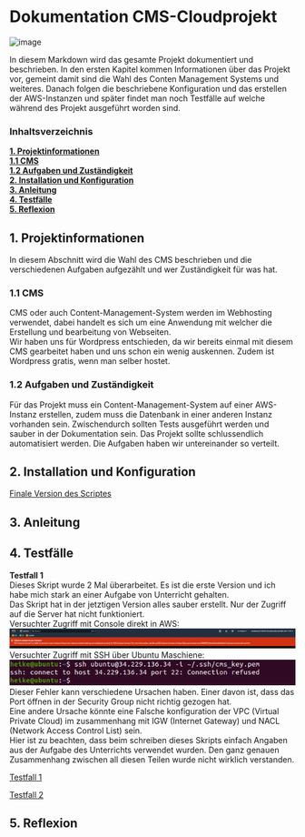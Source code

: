 # Dokumentation CMS-Cloudprojekt
![image](https://user-images.githubusercontent.com/114081005/207621040-e34b98ed-5b67-4dfd-a21b-21b2f301c048.png)

In diesem Markdown wird das gesamte Projekt dokumentiert und beschrieben. In den ersten Kapitel kommen Informationen über das Projekt vor, gemeint damit sind die Wahl des Conten Management Systems und weiteres. Danach folgen die beschriebene Konfiguration und das erstellen der AWS-Instanzen und später findet man noch Testfälle auf welche während des Projekt ausgeführt worden sind.

### Inhaltsverzeichnis


[**1. Projektinformationen**](#anker)  
[**1.1 CMS**](#anker1)  
[**1.2 Aufgaben und Zuständigkeit**](#anker2)  
[**2. Installation und Konfiguration**](#anker3)  
[**3. Anleitung**](#anker4)  
[**4. Testfälle**](#anker5)  
[**5. Reflexion**](#anker6)
<a name="anker"></a>
## 1. Projektinformationen
In diesem Abschnitt wird die Wahl des CMS beschrieben und die verschiedenen Aufgaben aufgezählt und wer Zuständigkeit für was hat.  

<a name="anker1"></a>
### 1.1 CMS  
CMS oder auch Content-Management-System werden im Webhosting verwendet, dabei handelt es sich um eine Anwendung mit welcher die Erstellung und bearbeitung von Webseiten.  
Wir haben uns für Wordpress entschieden, da wir bereits einmal mit diesem CMS gearbeitet haben und uns schon ein wenig auskennen. Zudem ist Wordpress gratis, wenn man selber hostet.

<a name="anker2"></a>
### 1.2 Aufgaben und Zuständigkeit
Für das Projekt muss ein Content-Management-System auf einer AWS-Instanz erstellen, zudem muss die Datenbank in einer anderen Instanz vorhanden sein. Zwischendurch sollten Tests ausgeführt werden und sauber in der Dokumentation sein. Das Projekt sollte schlussendlich automatisiert werden. Die Aufgaben haben wir untereinander so verteilt.

<a name="anker3"></a>
## 2. Installation und Konfiguration
[Finale Version des Scriptes](install_server3.sh) 
  


<a name="anker4"></a>
## 3. Anleitung  
  
  
<a name="anker5"></a>
## 4. Testfälle  
**Testfall 1**  
Dieses Skript wurde 2 Mal überarbeitet. Es ist die erste Version und ich habe mich stark an einer Aufgabe von Unterricht gehalten.  
Das Skript hat in der jetztigen Version alles sauber erstellt. Nur der Zugriff auf die Server hat nicht funktioniert.  
Versuchter Zugriff mit Console direkt in AWS:
![image](https://github.com/tiboooor/M346_TC_FT_TB/blob/7afb3e8963bb6e363c1fda1e4b7b16397e31b264/Bilder/Failed_connection.PNG)  
Versuchter Zugriff mit SSH über Ubuntu Maschiene:  
![image](https://github.com/tiboooor/M346_TC_FT_TB/blob/72f3841168755255a6aa0e6734fc782a7d7d40b4/Bilder/ssh_connection_refused.PNG)  
Dieser Fehler kann verschiedene Ursachen haben. Einer davon ist, dass das Port öffnen in der Security Group nicht richtig gezogen hat.  
Eine andere Ursache könnte eine Falsche konfiguration der VPC (Virtual Private Cloud) im zusammenhang mit IGW (Internet Gateway) und NACL (Network Access Control List) sein.  
Hier ist zu beachten, dass beim schreiben dieses Skripts einfach Angaben aus der Aufgabe des Unterrichts verwendet wurden. Den ganz genauen Zusammenhang zwischen all diesen Teilen wurde nicht wirklich verstanden.  

[Testfall 1](install_server.sh)

[Testfall 2](install_server2.sh)
  
  
<a name="anker6"></a>
## 5. Reflexion

